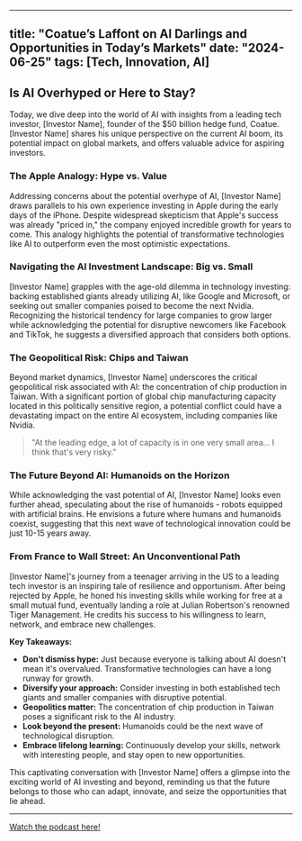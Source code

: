 
---
title: "Coatue’s Laffont on AI Darlings and Opportunities in Today’s Markets"
date: "2024-06-25"
tags: [Tech, Innovation, AI]
---

## Is AI Overhyped or Here to Stay?

Today, we dive deep into the world of AI with insights from a leading tech investor, [Investor Name], founder of the $50 billion hedge fund, Coatue. [Investor Name] shares his unique perspective on the current AI boom, its potential impact on global markets, and offers valuable advice for aspiring investors. 

### The Apple Analogy: Hype vs. Value

Addressing concerns about the potential overhype of AI, [Investor Name] draws parallels to his own experience investing in Apple during the early days of the iPhone. Despite widespread skepticism that Apple's success was already "priced in," the company enjoyed incredible growth for years to come. This analogy highlights the potential of transformative technologies like AI to outperform even the most optimistic expectations.

### Navigating the AI Investment Landscape: Big vs. Small

[Investor Name] grapples with the age-old dilemma in technology investing: backing established giants already utilizing AI, like Google and Microsoft, or seeking out smaller companies poised to become the next Nvidia. Recognizing the historical tendency for large companies to grow larger while acknowledging the potential for disruptive newcomers like Facebook and TikTok, he suggests a diversified approach that considers both options.

### The Geopolitical Risk: Chips and Taiwan

Beyond market dynamics, [Investor Name] underscores the critical geopolitical risk associated with AI: the concentration of chip production in Taiwan. With a significant portion of global chip manufacturing capacity located in this politically sensitive region, a potential conflict could have a devastating impact on the entire AI ecosystem, including companies like Nvidia.

> "At the leading edge, a lot of capacity is in one very small area… I think that's very risky." 

### The Future Beyond AI: Humanoids on the Horizon

While acknowledging the vast potential of AI, [Investor Name] looks even further ahead, speculating about the rise of humanoids - robots equipped with artificial brains. He envisions a future where humans and humanoids coexist, suggesting that this next wave of technological innovation could be just 10-15 years away.

### From France to Wall Street: An Unconventional Path

[Investor Name]'s journey from a teenager arriving in the US to a leading tech investor is an inspiring tale of resilience and opportunism. After being rejected by Apple, he honed his investing skills while working for free at a small mutual fund, eventually landing a role at Julian Robertson's renowned Tiger Management. He credits his success to his willingness to learn, network, and embrace new challenges. 

**Key Takeaways:**

* **Don't dismiss hype:** Just because everyone is talking about AI doesn't mean it's overvalued. Transformative technologies can have a long runway for growth.
* **Diversify your approach:** Consider investing in both established tech giants and smaller companies with disruptive potential.
* **Geopolitics matter:** The concentration of chip production in Taiwan poses a significant risk to the AI industry.
* **Look beyond the present:** Humanoids could be the next wave of technological disruption.
* **Embrace lifelong learning:**  Continuously develop your skills, network with interesting people, and stay open to new opportunities.

This captivating conversation with [Investor Name] offers a glimpse into the exciting world of AI investing and beyond, reminding us that the future belongs to those who can adapt, innovate, and seize the opportunities that lie ahead.

---
        
<a href="https://youtube.com/watch?v=_nuSOMooReY" target="_blank">Watch the podcast here!</a>
